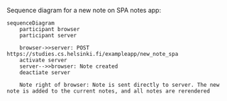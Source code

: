Sequence diagram for a new note on SPA notes app:
```mermaid
sequenceDiagram
	participant browser
	participant server
	
	browser->>server: POST https://studies.cs.helsinki.fi/exampleapp/new_note_spa
	activate server
	server-->>browser: Note created
	deactiate server
	
	Note right of browser: Note is sent directly to server. The new note is added to the current notes, and all notes are rerendered
```